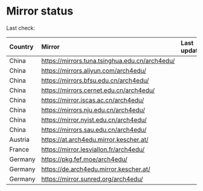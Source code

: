 <script src="./time.js"></script>
# Mirror status
Last check: <script type="text/javascript">localize(1711909235.5619562);</script>

|Country|Mirror|Last update|
|:------|:-----|:----------|
|China|https://mirrors.tuna.tsinghua.edu.cn/arch4edu/|<script type="text/javascript">localize(1711866806);</script>|
|China|https://mirrors.aliyun.com/arch4edu/|<script type="text/javascript">localize(1711866806);</script>|
|China|https://mirrors.bfsu.edu.cn/arch4edu/|<script type="text/javascript">localize(1711866806);</script>|
|China|https://mirrors.cernet.edu.cn/arch4edu/|<script type="text/javascript">localize(1711866806);</script>|
|China|https://mirror.iscas.ac.cn/arch4edu/|<script type="text/javascript">localize(1711866806);</script>|
|China|https://mirrors.nju.edu.cn/arch4edu/|<script type="text/javascript">localize(1711823684);</script>|
|China|https://mirror.nyist.edu.cn/arch4edu/|<script type="text/javascript">localize(1711866806);</script>|
|China|https://mirrors.sau.edu.cn/arch4edu/|<script type="text/javascript">localize(1711866806);</script>|
|Austria|https://at.arch4edu.mirror.kescher.at/|<script type="text/javascript">localize(1711866806);</script>|
|France|https://mirror.lesviallon.fr/arch4edu/|<script type="text/javascript">localize(1711866806);</script>|
|Germany|https://pkg.fef.moe/arch4edu/|<script type="text/javascript">localize(1711866806);</script>|
|Germany|https://de.arch4edu.mirror.kescher.at/|<script type="text/javascript">localize(1711866806);</script>|
|Germany|https://mirror.sunred.org/arch4edu/|<script type="text/javascript">localize(1711866806);</script>|

<script src="./tablefilter/tablefilter.js"></script>
<script src="./table.js"></script>